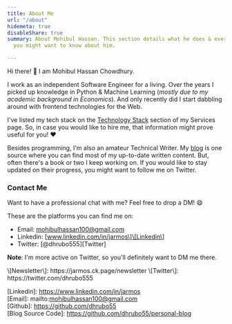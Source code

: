 ```yaml
---
title: About Me
url: "/about"
hidemeta: true
disableShare: true
summary: About Mohibul Hassan. This section details what he does & everything else
  you might want to know about him.

---
```

Hi there! :wave: I am Mohibul Hassan Chowdhury.

I work as an independent Software Engineer for a living. Over the years I picked up knowledge in Python & Machine Learning (_mostly due to my academic background in Economics_). And only recently did I start dabbling around with frontend technologies for the Web.

I've listed my tech stack on the [Technology Stack](../services/#technology-stack) section of my Services page. So, in case you would like to hire me, that information might prove useful for you! :heart:

Besides programming, I'm also an amateur Technical Writer. My [blog](../blog/) is one source where you can find most of my up-to-date written content. But, often there's a book or two I keep working on. If you would like to stay updated on their progress, you might want to follow me on Twitter.

### Contact Me

Want to have a professional chat with me? Feel free to drop a DM! :smile:

These are the platforms you can find me on:

* Email: mohibulhassan100@gmail.com
* Linkedin: \[www.linkedin.com/in/jarmos\]\[Linkedin\]
* Twitter: \[@dhrubo555\]\[Twitter\]

**Note**: I'm more active on Twitter, so you'll definitely want to DM me there.

<!-- Reference Links --> \[Newsletter\]: https://jarmos.ck.page/newsletter \[Twitter\]: https://twitter.com/dhrubo555  
\[Linkedin\]: https://www.linkedin.com/in/jarmos   
\[Email\]: mailto:mohibulhassan100@gmail.com  
\[Github\]: https://github.com/dhrubo55   
\[Blog Source Code\]: https://github.com/dhrubo55/personal-blog